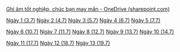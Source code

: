
[Ghi âm tốt nghiệp, chúc bạn may mắn - OneDrive (sharepoint.com)](https://umpedu-my.sharepoint.com/:f:/g/personal/tqtoan_y17_ump_edu_vn/Ej4-9RiTyulCritbLsJzEWQBso7jrcD6zRnx1eEQJFEOoQ)

[Ngày 1 (3.7)](./Ng%C3%A0y%201%20(3.7).md)
[Ngày 2 (4.7)](./Ng%C3%A0y%202%20(4.7).md)
[Ngày 3 (5.7)](./Ng%C3%A0y%203%20(5.7).md)
[Ngày 4 (6.7)](./Ng%C3%A0y%204%20(6.7).md)
[Ngày 5 (7.7)](./Ng%C3%A0y%205%20(7.7).md)

[Ngày 6 (10.7)](./Ng%C3%A0y%206%20(10.7).md)
[Ngày 7 (11.7)](./Ng%C3%A0y%207%20(11.7).md)
[Ngày 8 (12.7)](./Ng%C3%A0y%208%20(12.7).md)
[Ngày 9 (13.7)](./Ng%C3%A0y%209%20(13.7).md)
[Ngày 10 (14.7)](./Ng%C3%A0y%2010%20(14.7).md)

[Ngày 11 (17.7)](./Ng%C3%A0y%2011%20(17.7).md)
[Ngày 12 (18.7)](./Ng%C3%A0y%2012%20(18.7).md)
[Ngày 13 (19.7)](./Ng%C3%A0y%2013%20(19.7).md)

